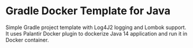 # Gradle Docker Template for Java 

Simple Gradle project template with Log4J2 logging and Lombok support.\
It uses Palantir Docker plugin to dockerize Java 14 application and run it in Docker container.
